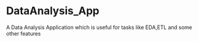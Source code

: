 # DataAnalysis_App
A Data Analysis Application which is useful for tasks like EDA,ETL and some other features
